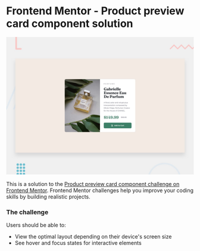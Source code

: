 # Frontend Mentor - Product preview card component solution

![Project screenshot](./public/preview.jpg)

This is a solution to the [Product preview card component challenge on Frontend Mentor](https://www.frontendmentor.io/challenges/product-preview-card-component-GO7UmttRfa). Frontend Mentor challenges help you improve your coding skills by building realistic projects.

### The challenge

Users should be able to:

- View the optimal layout depending on their device's screen size
- See hover and focus states for interactive elements